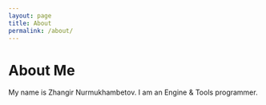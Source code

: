 ```yaml
---
layout: page
title: About
permalink: /about/
---
```


# About Me

My name is Zhangir Nurmukhambetov. I am an Engine & Tools programmer.

